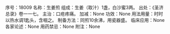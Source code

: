序号：18009
名称：生姜煎
组成：生姜（取汁）1盏，白沙蜜3两。
出处：《圣济总录》卷一一七。
主治：口疮疼痛。
加减：None
功效：None
用法用量：时时以热水调1匙头，含咽之。
制备方法：同煎10余沸，用瓷器盛。
临床应用：None
各家论述：None
用药禁忌：None
附注：None
